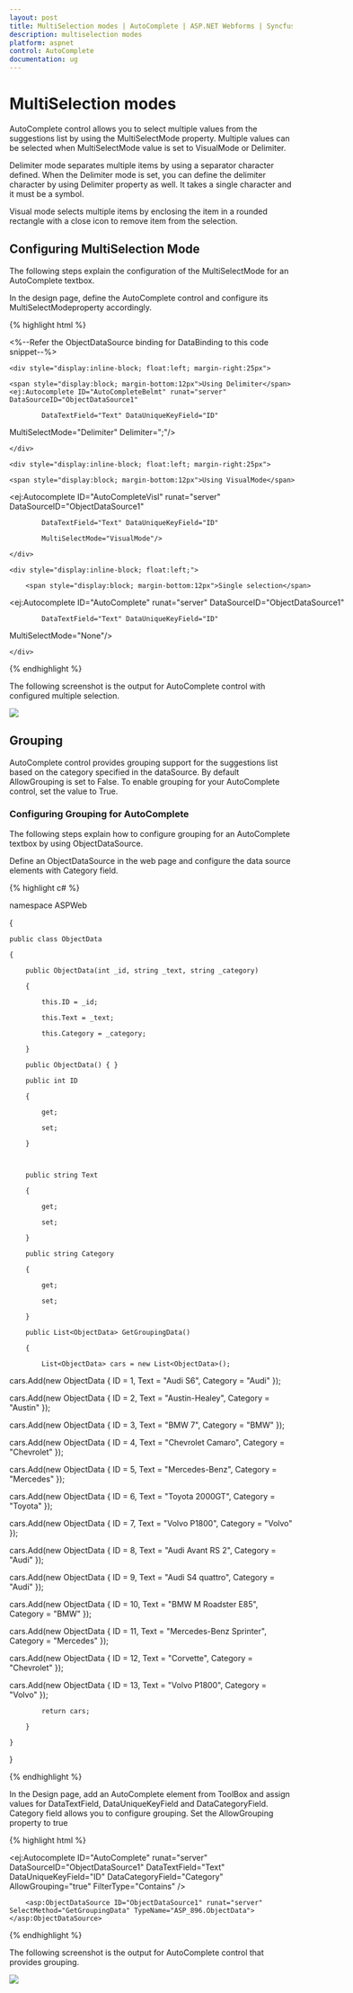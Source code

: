 ```yaml
---
layout: post
title: MultiSelection modes | AutoComplete | ASP.NET Webforms | Syncfusion
description: multiselection modes
platform: aspnet
control: AutoComplete
documentation: ug
---
```


# MultiSelection modes

AutoComplete control allows you to select multiple values from the suggestions list by using the MultiSelectMode property. Multiple values can be selected when MultiSelectMode value is set to VisualMode or Delimiter. 

Delimiter mode separates multiple items by using a separator character defined. When the Delimiter mode is set, you can define the delimiter character by using Delimiter property as well. It takes a single character and it must be a symbol. 

Visual mode selects multiple items by enclosing the item in a rounded rectangle with a close icon to remove item from the selection.

## Configuring MultiSelection Mode

The following steps explain the configuration of the MultiSelectMode for an AutoComplete textbox.

In the design page, define the AutoComplete control and configure its MultiSelectModeproperty accordingly.

{% highlight html %}

<%--Refer the ObjectDataSource binding for DataBinding to this code snippet--%>



<div style="width: 600px">

    <div style="display:inline-block; float:left; margin-right:25px">

    <span style="display:block; margin-bottom:12px">Using Delimiter</span>       <ej:Autocomplete ID="AutoCompleteBelmt" runat="server" DataSourceID="ObjectDataSource1" 

            DataTextField="Text" DataUniqueKeyField="ID" 

MultiSelectMode="Delimiter" Delimiter=";"/>

    </div>

    <div style="display:inline-block; float:left; margin-right:25px">

    <span style="display:block; margin-bottom:12px">Using VisualMode</span> 

 <ej:Autocomplete ID="AutoCompleteVisl" runat="server" DataSourceID="ObjectDataSource1" 

            DataTextField="Text" DataUniqueKeyField="ID" 

            MultiSelectMode="VisualMode"/>

    </div>

    <div style="display:inline-block; float:left;">

        <span style="display:block; margin-bottom:12px">Single selection</span>

<ej:Autocomplete ID="AutoComplete" runat="server" DataSourceID="ObjectDataSource1" 

            DataTextField="Text" DataUniqueKeyField="ID" 

MultiSelectMode="None"/>

    </div>

</div>





{% endhighlight %}



The following screenshot is the output for AutoComplete control with configured multiple selection.

![](MultiSelection-modes_images/MultiSelection-modes_img1.png)



## Grouping

AutoComplete control provides grouping support for the suggestions list based on the category specified in the dataSource. By default AllowGrouping is set to False. To enable grouping for your AutoComplete control, set the value to True.

### Configuring Grouping for AutoComplete

The following steps explain how to configure grouping for an AutoComplete textbox by using ObjectDataSource.

Define an ObjectDataSource in the web page and configure the data source elements with Category field.

{% highlight c# %}

namespace ASPWeb

{

    public class ObjectData

    {

        public ObjectData(int _id, string _text, string _category)

        {

            this.ID = _id;

            this.Text = _text;

            this.Category = _category;

        }

        public ObjectData() { }

        public int ID

        {

            get;

            set;

        }



        public string Text

        {

            get;

            set;

        }

        public string Category

        {

            get;

            set;

        }

        public List<ObjectData> GetGroupingData()

        {

            List<ObjectData> cars = new List<ObjectData>();

cars.Add(new ObjectData { ID = 1, Text = "Audi S6", Category = "Audi" });

cars.Add(new ObjectData { ID = 2, Text = "Austin-Healey", Category = "Austin" });

cars.Add(new ObjectData { ID = 3, Text = "BMW 7", Category = "BMW" });

cars.Add(new ObjectData { ID = 4, Text = "Chevrolet Camaro", Category = "Chevrolet" });

cars.Add(new ObjectData { ID = 5, Text = "Mercedes-Benz", Category = "Mercedes" });

cars.Add(new ObjectData { ID = 6, Text = "Toyota 2000GT", Category = "Toyota" });

cars.Add(new ObjectData { ID = 7, Text = "Volvo P1800", Category = "Volvo" });

cars.Add(new ObjectData { ID = 8, Text = "Audi Avant RS 2", Category = "Audi" });

cars.Add(new ObjectData { ID = 9, Text = "Audi S4 quattro", Category = "Audi" });

cars.Add(new ObjectData { ID = 10, Text = "BMW M Roadster E85", Category = "BMW" });

cars.Add(new ObjectData { ID = 11, Text = "Mercedes-Benz Sprinter", Category = "Mercedes" });

cars.Add(new ObjectData { ID = 12, Text = "Corvette", Category = "Chevrolet" });

cars.Add(new ObjectData { ID = 13, Text = "Volvo P1800", Category = "Volvo" }); 

            return cars;

        }

    }

}



{% endhighlight %}



In the Design page, add an AutoComplete element from ToolBox and assign values for DataTextField, DataUniqueKeyField and DataCategoryField. Category field allows you to configure grouping. Set the AllowGrouping property to true

{% highlight html %}

<ej:Autocomplete ID="AutoComplete" runat="server" DataSourceID="ObjectDataSource1" DataTextField="Text" DataUniqueKeyField="ID" DataCategoryField="Category" AllowGrouping="true" FilterType="Contains" />

        <asp:ObjectDataSource ID="ObjectDataSource1" runat="server" SelectMethod="GetGroupingData" TypeName="ASP_896.ObjectData"></asp:ObjectDataSource>


{% endhighlight %}


The following screenshot is the output for AutoComplete control that provides grouping.

![](MultiSelection-modes_images/MultiSelection-modes_img2.png)



